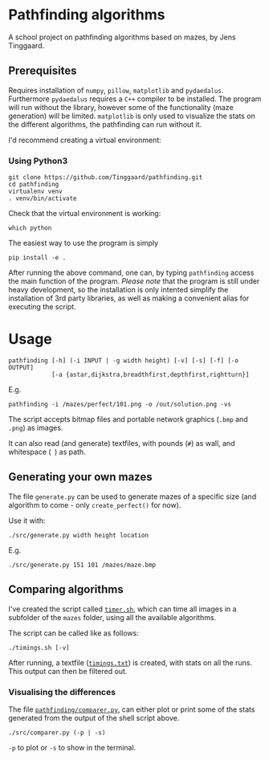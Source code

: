 # Pathfinding algorithms
A school project on pathfinding algorithms based on mazes, by Jens Tinggaard.

## Prerequisites
Requires installation of `numpy`, `pillow`, `matplotlib` and `pydaedalus`.
Furthermore `pydaedalus` requires a `C++` compiler to be installed.
The program will run without the library, however some of the functionality (maze generation) will be limited.
`matplotlib` is only used to visualize the stats on the different algorithms, the pathfinding can run without it.

I'd recommend creating a virtual environment:

### Using Python3
```shell
git clone https://github.com/Tinggaard/pathfinding.git
cd pathfinding
virtualenv venv
. venv/bin/activate
```

Check that the virtual environment is working:
```shell
which python
```

The easiest way to use the program is simply
```shell
pip install -e .
```
After running the above command, one can, by typing `pathfinding` access the main function of the program.
*Please note* that the program is still under heavy development, so the installation is only intented simplify the installation of 3rd party libraries, as well as making a convenient alias for executing the script.

# Usage
```shell
pathfinding [-h] (-i INPUT | -g width height) [-v] [-s] [-f] [-o OUTPUT]
            [-a {astar,dijkstra,breadthfirst,depthfirst,rightturn}]
```
E.g.
```shell
pathfinding -i /mazes/perfect/101.png -o /out/solution.png -vs
```

The script accepts bitmap files and portable network graphics (`.bmp` and `.png`) as images.

It can also read (and generate) textfiles, with pounds (`#`) as wall, and whitespace (` `) as path.

## Generating your own mazes
The file `generate.py` can be used to generate mazes of a specific size (and algorithm to come - only `create_perfect()` for now).

Use it with:
```shell
./src/generate.py width height location
```
E.g.
```shell
./src/generate.py 151 101 /mazes/maze.bmp
```

## Comparing algorithms
I've created the script called [`timer.sh`](https://github.com/Tinggaard/pathfinding/blob/master/timer.sh), which can time all images in a subfolder of the `mazes` folder, using all the available algorithms.

The script can be called like as follows:
```shell
./timings.sh [-v]
```
After running, a textfile ([`timings.txt`](https://github.com/Tinggaard/pathfinding/blob/master/timings.txt)) is created, with stats on all the runs. This output can then be filtered out.

### Visualising the differences
The file [`pathfinding/comparer.py`](https://github.com/Tinggaard/pathfinding/blob/master/pathfinding/comparer.py), can either plot or print some of the stats generated from the output of the shell script above.

```shell
./src/comparer.py (-p | -s)
```
`-p` to plot or `-s` to show in the terminal.
